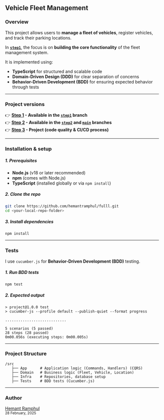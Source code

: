 ## Vehicle Fleet Management

### Overview

This project allows users to **manage a fleet of vehicles**, register vehicles, and track their parking locations.

In **[`step1`](https://github.com/hemantramphul/fulll/tree/step1/Backend)**, the focus is on **building the core functionality** of the fleet management system.

It is implemented using:

- **TypeScript** for structured and scalable code
- **Domain-Driven Design (DDD)** for clear separation of concerns
- **Behavior-Driven Development (BDD)** for ensuring expected behavior through tests

---

### Project versions

👉 **[Step 1](https://github.com/hemantramphul/fulll/tree/step1/Backend) - Available in the [`step1`](https://github.com/hemantramphul/fulll/tree/step1/Backend) branch** <br/>
👉 **[Step 2](https://github.com/hemantramphul/fulll/tree/step2/Backend) - Available in the [`step2`](https://github.com/hemantramphul/fulll/tree/step2/Backend) and [`main`](https://github.com/hemantramphul/fulll/tree/main/Backend) branches** <br/>
👉 **[Step 3](#step-3---project-code-quality--cicd-process) - Project (code quality & CI/CD process)** <br/>

---

### Installation & setup

##### 1. Prerequisites

- **Node.js** (v18 or later recommended)
- **npm** (comes with Node.js)
- **TypeScript** (installed globally or via `npm install`)

##### 2. Clone the repo

```sh
git clone https://github.com/hemantramphul/fulll.git
cd <your-local-repo-folder>
```

##### 3. Install dependencies

```sh
npm install
```

---

### Tests

I use `cucumber.js` for **Behavior-Driven Development (BDD)** testing.

##### 1. Run BDD tests

```sh
npm test
```

##### 2. Expected output

```
> project@1.0.0 test
> cucumber-js --profile default --publish-quiet --format progress

............................

5 scenarios (5 passed)
28 steps (28 passed)
0m00.056s (executing steps: 0m00.005s)
```

---

### Project Structure

```
/src
   ├── App      # Application logic (Commands, Handlers) (CQRS)
   ├── Domain   # Business logic (Fleet, Vehicle, Location)
   ├── Infra    # Repositories, database setup
   ├── Tests    # BDD tests (Cucumber.js)
```

---

### Author

[Hemant Ramphul](https://www.linkedin.com/in/hemantramphul/)<br/>
<sup>28 February, 2025</sup>
